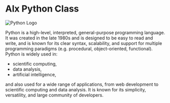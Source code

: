 # Alx Python Class

![Python Logo](https://www.mytaskpanel.com/wp-content/uploads/2021/05/2021-05-14-1.webp)

Python is a high-level, interpreted, general-purpose programming language. It was created in the late 1980s and is designed to be easy to read and write, and is known for its clear syntax, scalability, and support for multiple programming paradigms (e.g. procedural, object-oriented, functional). Python is widely used in:
* scientific computing,
* data analysis,
* artificial intelligence,

and also used for a wide range of applications, from web development to scientific computing and data analysis.
It is known for its simplicity, versatility, and large community of developers.
